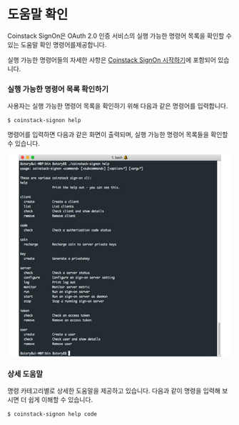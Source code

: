 # 도움말 확인

Coinstack SignOn은 OAuth 2.0 인증 서비스의 실행 가능한 명령어 목록을 확인할 수 있는 도움말 확인 명령어를제공합니다.

실행 가능한 명령어들의 자세한 사항은 [Coinstack SignOn 시작하기](./)에 포함되어 있습니다.

### 실행 가능한 명령어 목록 확인하기

사용자는 실행 가능한 명령어 목록을 확인하기 위해 다음과 같은 명령어를 입력합니다.

```text
$ coinstack-signon help
```

명령어를 입력하면 다음과 같은 화면이 출력되며, 실행 가능한 명령어 목록들을 확인할 수 있습니다.

![](../.gitbook/assets/getting_started/help.png)

### 상세 도움말

명령 카테고리별로 상세한 도움말을 제공하고 있습니다. 다음과 같이 명령을 입력해 보시면 더 쉽게 이해할 수 있습니다.

```text
$ coinstack-signon help code
```

